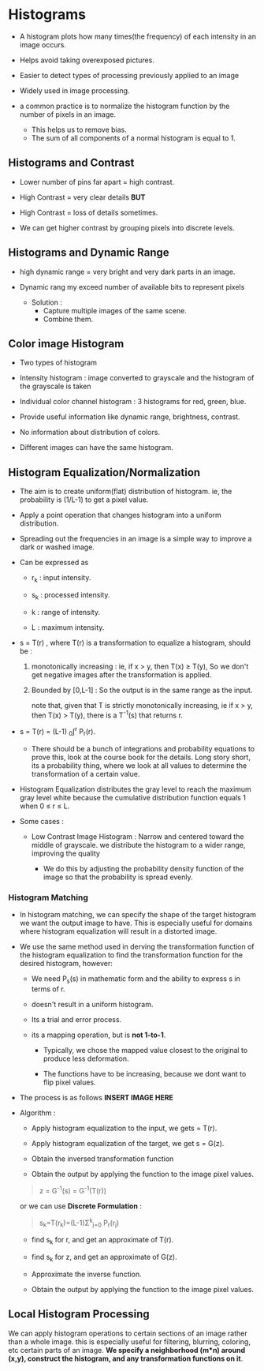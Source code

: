 # Histograms 

- A histogram plots how many times(the frequency) of each intensity in
an image occurs.

- Helps avoid taking overexposed pictures.

- Easier to detect types of processing previously applied to an image

- Widely used in image processing.

- a common practice is to normalize the histogram function by the number of 
pixels in an image.
  - This helps us to remove bias.
  - The sum of all components of a normal histogram is equal to 1.
  
## Histograms and Contrast

- Lower number of pins far apart = high contrast.

- High Contrast = very clear details **BUT**

- High Contrast = loss of details sometimes. 

- We can get higher contrast by grouping pixels into discrete levels.

## Histograms and Dynamic Range

- high dynamic range = very bright and very dark parts in an image.

- Dynamic rang my exceed number of available bits to represent pixels
  - Solution :
	- Capture multiple images of the same scene.
	- Combine them. 
	
## Color image Histogram 

- Two types of histogram 

- Intensity histogram : image converted to grayscale and the histogram of the grayscale is taken

- Individual color channel histogram : 3 histograms for red, green, blue.

- Provide useful information like dynamic range, brightness, contrast.

- No information about distribution of colors.

- Different images can have the same histogram.

## Histogram Equalization/Normalization

- The aim is to create uniform(flat) distribution of histogram. ie, the probability 
is (1/L-1) to get a pixel value.

- Apply a point operation that changes histogram into a uniform distribution.

- Spreading out the frequencies in an image is a simple way to improve a dark or washed image.

- Can be expressed as 

  - r<sub>k</sub> : input intensity.

  - s<sub>k</sub> : processed intensity.

  - k : range of intensity.
  
  - L : maximum intensity.
  
- s = T\(r\) , where T\(r\) is a transformation to equalize a histogram, should be :
   
   1. monotonically increasing : ie, if x &gt; y, then T\(x\) &ge; T\(y\), So we don't get negative images after the 
   transformation is applied.
   2. Bounded by \[0,L-1\] : So the output is in the same range as the input.
   
		note that, given that T is strictly monotonically increasing, ie if x &gt; y, then T\(x\) &gt; T\(y\), there is a 
		T<sup>-1</sup>\(s\) that returns r.
		
- s = T\(r\) = (L-1) <sub>0</sub>&int;<sup>r</sup> P<sub>r</sub>\(r\).
   
  - There should be a bunch of integrations and probability equations to prove this, look at the course book for the details.
    Long story short, its a probability thing, where we look at all values to determine the transformation of a certain value.

- Histogram Equalization distributes the gray level to reach the maximum gray level white because the 
cumulative distribution function equals 1 when 0 &le; r &le; L.


- Some cases : 
  - Low Contrast Image Histogram : Narrow and centered toward the middle of grayscale. we distribute 
  the histogram to a wider range, improving the quality
    
    - We do this by adjusting the probability density function of the image so that the probability is 
    spread evenly.

### Histogram Matching

- In histogram matching, we can specify the shape of the target histogram we want the output
image to have. This is especially useful for domains where histogram equalization will 
result in a distorted image.

- We use the same method used in derving the transformation function of the 
histogram equalization to find the transformation function for the desired histogram, however:

  - We need P<sub>s</sub>(s) in mathematic form and the ability to express s in terms of r.
  
  - doesn't result in a uniform histogram.
  
  - Its a trial and error process. 
 
  - its a mapping operation, but is **not 1-to-1**.
  
    - Typically, we chose the mapped value closest to the original to 
    produce less deformation.
    
    - The functions have to be increasing, because we dont want to flip pixel values.
  
- The process is as follows **INSERT IMAGE HERE**


- Algorithm :

	- Apply histogram equalization to the input, we gets = T\(r\).
	
	- Apply histogram equalization of the target, we get s = G(z).
	
	- Obtain the inversed transformation function 
	
	- Obtain the output by applying the function to the image pixel values.
	
	 > z = G<sup>-1</sup>(s) = G<sup>-1</sup>(T\(r\))
	
	or we can use **Discrete Formulation** :
	
	> s<sub>k</sub>=T(r<sub>k</sub>)=(L-1)&Sigma;<sup>k</sup><sub>j=0</sub>  P<sub>r</sub>(r<sub>j</sub>)
	
	- find  s<sub>k</sub> for r, and get an approximate of T\(r\).
	
	- find s<sub>k</sub> for z, and get an approximate of G(z).
	
	- Approximate the inverse function.
	
	- Obtain the output by applying the function to the image pixel values.
	
## Local Histogram Processing

We can apply histogram operations to certain sections of an image rather than a whole 
image. this is especially useful for filtering, blurring, coloring, etc certain 
parts of an image. **We specify a neighborhood (m*n) around (x,y), construct the histogram,
and any transformation functions on it**.
